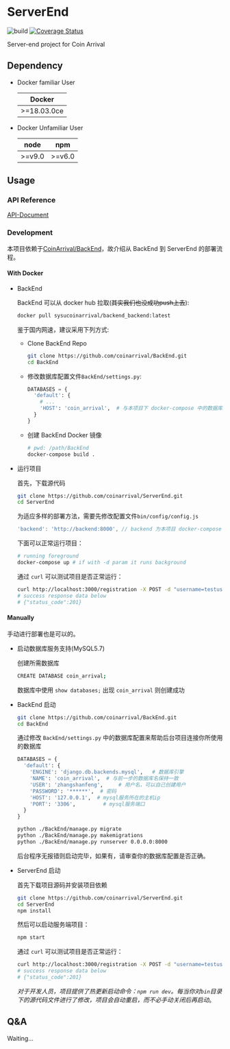 # ServerEnd

![build](https://travis-ci.org/coinarrival/ServerEnd.svg?branch=master) [![Coverage Status](https://coveralls.io/repos/github/coinarrival/ServerEnd/badge.svg?branch=master)](https://coveralls.io/github/coinarrival/ServerEnd?branch=master)

Server-end project for Coin Arrival

## Dependency

- Docker familiar User

  |Docker|
  |:----:|
  |>=18.03.0ce|

- Docker Unfamiliar User

  |node|npm|
  |:--:|:-:|
  |>=v9.0|>=v6.0|

## Usage

### API Reference

[API-Document](https://coinarrival.github.io/documents/docs/design/serverendAPI.html)

### Development

本项目依赖于[CoinArrival/BackEnd](https://github.com/coinarrival/BackEnd)，故介绍从 BackEnd 到 ServerEnd 的部署流程。

#### With Docker

- BackEnd

  BackEnd 可以从 docker hub 拉取(~~其实我们也没成功push上去~~):
  ```bash
  docker pull sysucoinarrival/backend_backend:latest
  ```

  鉴于国内网速，建议采用下列方式:

  - Clone BackEnd Repo
  
    ```bash
    git clone https://github.com/coinarrival/BackEnd.git
    cd BackEnd
    ```
  
  - 修改数据库配置文件`BackEnd/settings.py`:

    ```python
    DATABASES = {
      'default': {
        # ...
        'HOST': 'coin_arrival',  # 与本项目下 docker-compose 中的数据库服务容器名保持一致
      }
    }
    ```
  - 创建 BackEnd Docker 镜像

    ```bash
    # pwd: /path/BackEnd
    docker-compose build .
    ```
  
- 运行项目

  首先，下载源代码

  ```bash
  git clone https://github.com/coinarrival/ServerEnd.git
  cd ServerEnd
  ```

  为适应多样的部署方法，需要先修改配置文件`bin/config/config.js`

  ```javascript
  'backend': 'http://backend:8000', // backend 为本项目 docker-compose 中的后台服务名
  ```

  下面可以正常运行项目：
  ```bash
  # running foreground
  docker-compose up # if with -d param it runs background
  ```

  通过 `curl` 可以测试项目是否正常运行：
  ```bash
  curl http://localhost:3000/registration -X POST -d "username=testuser&password=12345678&email=test@test.com&phone=13712345678&role=student"
  # success response data below
  # {"status_code":201}
  ```

#### Manually

手动进行部署也是可以的。

- 启动数据库服务支持(MySQL5.7)

  创建所需数据库
  ```bash
  CREATE DATABASE coin_arrival;
  ```

  数据库中使用 `show databases;` 出现 `coin_arrival` 则创建成功

- BackEnd 启动

  ```bash
  git clone https://github.com/coinarrival/BackEnd.git
  cd BackEnd
  ```
  
  通过修改 `BackEnd/settings.py` 中的数据库配置来帮助后台项目连接你所使用的数据库

    ```python
    DATABASES = {
      'default': {
        'ENGINE': 'django.db.backends.mysql',   # 数据库引擎
        'NAME': 'coin_arrival',  # 与前一步的数据库名保持一致
        'USER': 'zhangshanfeng',     # 用户名，可以自己创建用户
        'PASSWORD': '******',  # 密码
        'HOST': '127.0.0.1',  # mysql服务所在的主机ip
        'PORT': '3306',         # mysql服务端口
      }
    }
    ```

  ```bash
  python ./BackEnd/manage.py migrate
  python ./BackEnd/manage.py makemigrations
  python ./BackEnd/manage.py runserver 0.0.0.0:8000
  ```

  后台程序无报错则启动完毕，如果有，请审查你的数据库配置是否正确。

- ServerEnd 启动

  首先下载项目源码并安装项目依赖

  ```bash
  git clone https://github.com/coinarrival/ServerEnd.git
  cd ServerEnd
  npm install
  ```

  然后可以启动服务端项目：
  
  ```bash
  npm start
  ```

  通过 `curl` 可以测试项目是否正常运行：
  
  ```bash
  curl http://localhost:3000/registration -X POST -d "username=testuser&password=12345678&email=test@test.com&phone=13712345678&role=student"
  # success response data below
  # {"status_code":201}
  ```

  *对于开发人员，项目提供了热更新启动命令：`npm run dev`。每当你对`bin`目录下的源代码文件进行了修改，项目会自动重启，而不必手动关闭后再启动*。

## Q&A

Waiting...